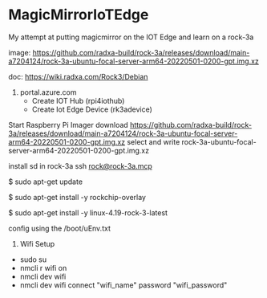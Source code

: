 # MagicMirrorIoTEdge

My attempt at putting magicmirror on the IOT Edge and learn on a rock-3a

image: https://github.com/radxa-build/rock-3a/releases/download/main-a7204124/rock-3a-ubuntu-focal-server-arm64-20220501-0200-gpt.img.xz

doc: https://wiki.radxa.com/Rock3/Debian

1. portal.azure.com
    - Create IOT Hub (rpi4iothub)
    - Create Iot Edge Device (rk3adevice)


Start Raspberry Pi Imager
download https://github.com/radxa-build/rock-3a/releases/download/main-a7204124/rock-3a-ubuntu-focal-server-arm64-20220501-0200-gpt.img.xz
select and write rock-3a-ubuntu-focal-server-arm64-20220501-0200-gpt.img.xz

install sd in rock-3a
ssh rock@rock-3a.mcp 


$ sudo apt-get update

$ sudo apt-get install -y rockchip-overlay

$ sudo apt-get install -y linux-4.19-rock-3-latest

config using the /boot/uEnv.txt

1. Wifi Setup
- sudo su
- nmcli r wifi on
- nmcli dev wifi
- nmcli dev wifi connect "wifi_name" password "wifi_password"
